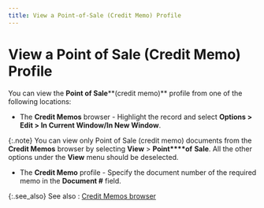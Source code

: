 ```yaml
---
title: View a Point-of-Sale (Credit Memo) Profile
---
```


# View a Point of Sale (Credit Memo) Profile


You can view the **Point of Sale****(credit memo)** profile from one  of the following locations:

- The **Credit 
 Memos** browser - Highlight the record and select **Options 
 &gt; Edit &gt; In Current Window/In New Window**.



{:.note}
You can view only Point of Sale (credit memo) documents  from the **Credit Memos** browser  by selecting **View** > **Point****of** **Sale**.  All the other options under the **View**  menu should be deselected.

- The **Credit 
 Memo** profile - Specify the document number of the required memo  in the **Document #** field.



{:.see_also}
See also
: [Credit  Memos browser]({{site.sp_chm}}/sales-ret-docs/cms/credit-memos-browser/credit_memos_browser.html)
